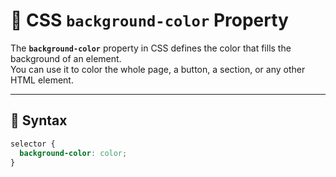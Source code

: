 # 🎨 CSS `background-color` Property

The **`background-color`** property in CSS defines the color that fills the background of an element.  
You can use it to color the whole page, a button, a section, or any other HTML element.

---

## 🧩 Syntax

```css
selector {
  background-color: color;
}
